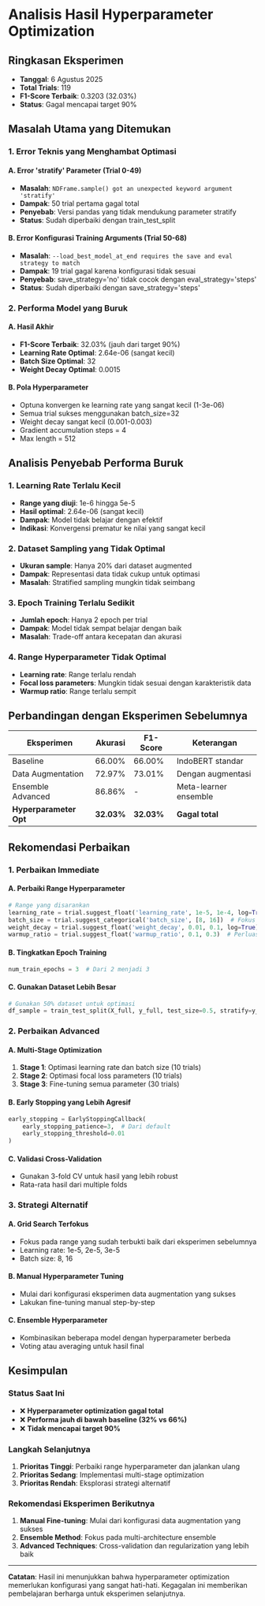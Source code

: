 # Analisis Hasil Hyperparameter Optimization

## Ringkasan Eksperimen
- **Tanggal**: 6 Agustus 2025
- **Total Trials**: 119
- **F1-Score Terbaik**: 0.3203 (32.03%)
- **Status**: Gagal mencapai target 90%

## Masalah Utama yang Ditemukan

### 1. Error Teknis yang Menghambat Optimasi

#### A. Error 'stratify' Parameter (Trial 0-49)
- **Masalah**: `NDFrame.sample() got an unexpected keyword argument 'stratify'`
- **Dampak**: 50 trial pertama gagal total
- **Penyebab**: Versi pandas yang tidak mendukung parameter stratify
- **Status**: Sudah diperbaiki dengan train_test_split

#### B. Error Konfigurasi Training Arguments (Trial 50-68)
- **Masalah**: `--load_best_model_at_end requires the save and eval strategy to match`
- **Dampak**: 19 trial gagal karena konfigurasi tidak sesuai
- **Penyebab**: save_strategy='no' tidak cocok dengan eval_strategy='steps'
- **Status**: Sudah diperbaiki dengan save_strategy='steps'

### 2. Performa Model yang Buruk

#### A. Hasil Akhir
- **F1-Score Terbaik**: 32.03% (jauh dari target 90%)
- **Learning Rate Optimal**: 2.64e-06 (sangat kecil)
- **Batch Size Optimal**: 32
- **Weight Decay Optimal**: 0.0015

#### B. Pola Hyperparameter
- Optuna konvergen ke learning rate yang sangat kecil (1-3e-06)
- Semua trial sukses menggunakan batch_size=32
- Weight decay sangat kecil (0.001-0.003)
- Gradient accumulation steps = 4
- Max length = 512

## Analisis Penyebab Performa Buruk

### 1. Learning Rate Terlalu Kecil
- **Range yang diuji**: 1e-6 hingga 5e-5
- **Hasil optimal**: 2.64e-06 (sangat kecil)
- **Dampak**: Model tidak belajar dengan efektif
- **Indikasi**: Konvergensi prematur ke nilai yang sangat kecil

### 2. Dataset Sampling yang Tidak Optimal
- **Ukuran sample**: Hanya 20% dari dataset augmented
- **Dampak**: Representasi data tidak cukup untuk optimasi
- **Masalah**: Stratified sampling mungkin tidak seimbang

### 3. Epoch Training Terlalu Sedikit
- **Jumlah epoch**: Hanya 2 epoch per trial
- **Dampak**: Model tidak sempat belajar dengan baik
- **Masalah**: Trade-off antara kecepatan dan akurasi

### 4. Range Hyperparameter Tidak Optimal
- **Learning rate**: Range terlalu rendah
- **Focal loss parameters**: Mungkin tidak sesuai dengan karakteristik data
- **Warmup ratio**: Range terlalu sempit

## Perbandingan dengan Eksperimen Sebelumnya

| Eksperimen | Akurasi | F1-Score | Keterangan |
|------------|---------|----------|-----------|
| Baseline | 66.00% | 66.00% | IndoBERT standar |
| Data Augmentation | 72.97% | 73.01% | Dengan augmentasi |
| Ensemble Advanced | 86.86% | - | Meta-learner ensemble |
| **Hyperparameter Opt** | **32.03%** | **32.03%** | **Gagal total** |

## Rekomendasi Perbaikan

### 1. Perbaikan Immediate

#### A. Perbaiki Range Hyperparameter
```python
# Range yang disarankan
learning_rate = trial.suggest_float('learning_rate', 1e-5, 1e-4, log=True)  # Naikkan range
batch_size = trial.suggest_categorical('batch_size', [8, 16])  # Fokus ke batch kecil
weight_decay = trial.suggest_float('weight_decay', 0.01, 0.1, log=True)  # Naikkan range
warmup_ratio = trial.suggest_float('warmup_ratio', 0.1, 0.3)  # Perluas range
```

#### B. Tingkatkan Epoch Training
```python
num_train_epochs = 3  # Dari 2 menjadi 3
```

#### C. Gunakan Dataset Lebih Besar
```python
# Gunakan 50% dataset untuk optimasi
df_sample = train_test_split(X_full, y_full, test_size=0.5, stratify=y_full)
```

### 2. Perbaikan Advanced

#### A. Multi-Stage Optimization
1. **Stage 1**: Optimasi learning rate dan batch size (10 trials)
2. **Stage 2**: Optimasi focal loss parameters (10 trials)
3. **Stage 3**: Fine-tuning semua parameter (30 trials)

#### B. Early Stopping yang Lebih Agresif
```python
early_stopping = EarlyStoppingCallback(
    early_stopping_patience=3,  # Dari default
    early_stopping_threshold=0.01
)
```

#### C. Validasi Cross-Validation
- Gunakan 3-fold CV untuk hasil yang lebih robust
- Rata-rata hasil dari multiple folds

### 3. Strategi Alternatif

#### A. Grid Search Terfokus
- Fokus pada range yang sudah terbukti baik dari eksperimen sebelumnya
- Learning rate: 1e-5, 2e-5, 3e-5
- Batch size: 8, 16

#### B. Manual Hyperparameter Tuning
- Mulai dari konfigurasi eksperimen data augmentation yang sukses
- Lakukan fine-tuning manual step-by-step

#### C. Ensemble Hyperparameter
- Kombinasikan beberapa model dengan hyperparameter berbeda
- Voting atau averaging untuk hasil final

## Kesimpulan

### Status Saat Ini
- ❌ **Hyperparameter optimization gagal total**
- ❌ **Performa jauh di bawah baseline (32% vs 66%)**
- ❌ **Tidak mencapai target 90%**

### Langkah Selanjutnya
1. **Prioritas Tinggi**: Perbaiki range hyperparameter dan jalankan ulang
2. **Prioritas Sedang**: Implementasi multi-stage optimization
3. **Prioritas Rendah**: Eksplorasi strategi alternatif

### Rekomendasi Eksperimen Berikutnya
1. **Manual Fine-tuning**: Mulai dari konfigurasi data augmentation yang sukses
2. **Ensemble Method**: Fokus pada multi-architecture ensemble
3. **Advanced Techniques**: Cross-validation dan regularization yang lebih baik

---

**Catatan**: Hasil ini menunjukkan bahwa hyperparameter optimization memerlukan konfigurasi yang sangat hati-hati. Kegagalan ini memberikan pembelajaran berharga untuk eksperimen selanjutnya.